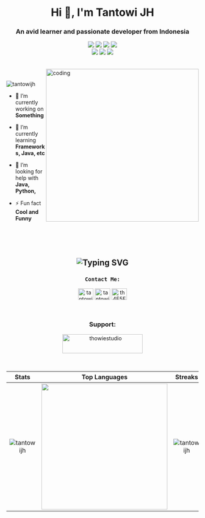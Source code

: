 <h1 align="center">Hi 👋, I'm Tantowi JH</h1>
<h3 align="center">An avid learner and passionate developer from Indonesia</h3>
<div align="center">
  <img src="https://img.shields.io/static/v1?label=Adobe&message=Illustrator&color=orange&logo=Adobe Illustrator">
  <img src="https://img.shields.io/static/v1?label=Adobe&message=Photoshop&color=blue&logo=Adobe Photoshop">
  <img src="https://img.shields.io/static/v1?label=vs&message=Visual Studio Code&color=blue&logo=Visual Studio Code">
  <img src="https://img.shields.io/static/v1?label=HTML&message=HTML5&color=orange&logo=html5">
  <br>
  <img src="https://img.shields.io/static/v1?label=py&message=Python&color=red&logo=Python">
  <img src="https://img.shields.io/static/v1?label=Android&message=Studio&color=green&logo=Android Studio">
  <img src="https://img.shields.io/static/v1?label=WP&message=WordPress&color=red&logo=WordPress">
</div>

<br>
<br>

<img align="right" alt="coding" width="400" src="https://cdn.dribbble.com/users/330915/screenshots/3587000/10_coding_dribbble.gif">

<br>

<p align="left"> <img src="https://komarev.com/ghpvc/?username=tantowijh&label=Profile%20views&color=0e75b6&style=flat" alt="tantowijh" /> </p>

- 🔭 I’m currently working on **Something** <!--[Music Playlist - College Project](https://github.com/tantowijh/Music-Playlist)-->

- 🌱 I’m currently learning **Frameworks, Java, etc**

- 🤝 I’m looking for help with **Java, Python,**

- ⚡ Fun fact **Cool and Funny**

<br>
<br>
<br>

## <div align="middle"> ![Typing SVG](https://readme-typing-svg.demolab.com?font=Fira+Code&size=25&duration=2300&pause=1000&color=FFEB65&center=true&vCenter=true&width=800&height=30&lines=Energetic+Developer+Learner!;Crafting+future-forward+solutions+with+passion!) </div>

<div align="middle">
 
  ### ``Contact Me:``
 
  <p align="middle">
  <a href="https://fb.com/tantowi.jauhari.526" target="blank"><img align="center" src="https://raw.githubusercontent.com/rahuldkjain/github-profile-readme-generator/master/src/images/icons/Social/facebook.svg" alt="tantowi.jauhari.526" height="30" width="40" /></a>
  <a href="https://instagram.com/tantowi.jh" target="blank"><img align="center" src="https://raw.githubusercontent.com/rahuldkjain/github-profile-readme-generator/master/src/images/icons/Social/instagram.svg" alt="tantowi.jh" height="30" width="40" /></a>
  <a href="https://discord.gg/th4E5FMr24" target="blank"><img align="center" src="https://raw.githubusercontent.com/rahuldkjain/github-profile-readme-generator/master/src/images/icons/Social/discord.svg" alt="th4E5FMr24" height="30" width="40" /></a>
  </p>
  
</div>

<br>

<h3 align="center">Support:</h3>
<p align="center"><a href="https://ko-fi.com/thowiestudio"> <img align="center" src="https://cdn.ko-fi.com/cdn/kofi3.png?v=3" height="50" width="210" alt="thowiestudio" /></a></p>

<br>

<div align="center">

   **Stats**                 | **Top Languages**         | **Streaks**
  :-------------------------:|:-------------------------:|:-------------------------:
 <img src="https://readme-stats-tantowijh.vercel.app/api?username=tantowijh&show_icons=true&locale=en" alt="tantowijh" /> | <img src="https://readme-stats-tantowijh.vercel.app/api/top-langs/?username=tantowijh&show_icons=true&locale=en" width="330px"/> | <img src="https://github-readme-streak-stats.herokuapp.com/?user=tantowijh&" alt="tantowijh" />
</div>

